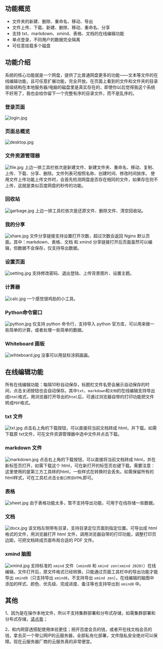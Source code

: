 ## 功能概览
- 文件夹的新建、删除、重命名、移动、导出
- 文件上传、下载、新建、删除、移动、重命名、分享
- 支持 txt、markdown、xmind、表格、文档的在线编辑功能
- 单点登录，不同用户的数据完全隔离
- 可任意挂载多个磁盘

## 功能介绍
系统的核心功能就是一个网盘，提供了比普通网盘更多的功能——文本等文件的在线编辑功能，且可任意扩展功能，完全开放。在页面上看到的文件和文件夹的目录层级结构在本地服务器/电脑的磁盘里是真实存在的，即使你以后觉得我这个系统不好用了，我也会给你留下一个完整有序的目录文件，而不是乱序的。

### 登录页面
![login.jpg](https://github.com/leeyoshinari/OneDrive/blob/main/web/img/pictures/login.jpg)

### 页面总概览
![desktop.jpg](https://github.com/leeyoshinari/OneDrive/blob/main/web/img/pictures/desktop.jpg)

### 文件资源管理器
![file.jpg](https://github.com/leeyoshinari/OneDrive/blob/main/web/img/pictures/file.jpg)
上边一排工具栏依次是新建文件、新建文件夹、重命名、移动、复制、上传、下载、分享、删除。文件列表可按照名称、创建时间、修改时间排序。
使用文件上传功能上传文件时，会首先检测网盘是否存在相同的文件，如果存在则不上传，这就是类似百度网盘的秒传的功能。

### 回收站
![garbage.jpg](https://github.com/leeyoshinari/OneDrive/blob/main/web/img/pictures/garbage.jpg)
上边一排工具栏依次是还原文件、删除文件、清空回收站。

### 我的分享
![share.jpg](https://github.com/leeyoshinari/OneDrive/blob/main/web/img/pictures/share.jpg)
文件分享链接支持设置打开次数，超过次数会返回 Nginx 默认页面。其中：markdown、表格、文档 和 xmind 分享链接打开后页面虽然可以编辑，但数据不会保存，仅支持导出数据。

### 设置页面
![setting.jpg](https://github.com/leeyoshinari/OneDrive/blob/main/web/img/pictures/setting.jpg)
支持修改密码、退出登陆、上传背景图片、设置主题。

### 计算器
![calc.jpg](https://github.com/leeyoshinari/OneDrive/blob/main/web/img/pictures/calc.jpg)
一个感觉很鸡肋的小工具。

### Python命令窗口
![python.jpg](https://github.com/leeyoshinari/OneDrive/blob/main/web/img/pictures/python.jpg)
仅支持 python 命令行，支持导入 python 官方库，可以用来做一些简单的计算，或者处理一些简单的数据。

### Whiteboard 画板
![wihteboard.jpg](https://github.com/leeyoshinari/OneDrive/blob/main/web/img/pictures/wihteboard.jpg)
没事可以用鼠标涂鸦画画。

## 在线编辑功能
所有在线编辑功能：每隔10秒自动保存，标题栏文件名旁会展示自动保存的时间，点击关闭按钮也会自动保存。其中`txt`、`markdown`和`文档`的在线编辑支持导出成`html`格式，用浏览器打开导出的`html`后，可通过浏览器自带的打印功能把文件转成`PDF`格式。

### txt 文件
![txt.jpg](https://github.com/leeyoshinari/OneDrive/blob/main/web/img/pictures/txt.jpg)
点击右上角的下载按钮，可以直接将当前文档转成 html，并下载。如需下载原 txt文件，可在文件资源管理器中选中文件并点击下载。

### markdown 文件
![markdown.jpg](https://github.com/leeyoshinari/OneDrive/blob/main/web/img/pictures/markdown.jpg)
点击右上角的下载按钮，可以直接将当前文档转成 html，并在新标签页打开，如需下载这个 html，可在新打开的标签页右键下载。需要注意：这里使用的是第三方工具转的html，一些样式在转换时会丢失。如需保留所有的html样式，可在工具栏点击`全窗口预览HTML`即可。

### 表格
![sheet.jpg](https://github.com/leeyoshinari/OneDrive/blob/main/web/img/pictures/sheet.jpg)
由于表格功能太多，暂不支持导出功能，可用于在线存储一些数据。

### 文档
![docx.jpg](https://github.com/leeyoshinari/OneDrive/blob/main/web/img/pictures/docx.jpg)
该文档左侧带有目录，支持目录定位页面到指定位置。可导出成 html 格式的文件，用浏览器打开 html 文件，调用浏览器自带的打印功能，调整打印页边距，可把文档转成页面布局合适的 PDF 文件。

### xmind 脑图
![xmind.jpg](https://github.com/leeyoshinari/OneDrive/blob/main/web/img/pictures/xmind.jpg)
支持标准的 `xmind` 文件（`xmind8` 和 `xmind zen(xmind 2020)`）在线编辑，文件打开后，原文件格式已经转换，只能通过页面工具栏中的导出功能才能导出 `xmind8`（只支持导出 `xmind8`，不支持导出 `xmind zen`）。在线编辑的脑图中添加的样式、颜色、优先级、完成进度、备注等也支持导出到 `xmind8` 中。

## 其他
1、因为是在操作本地文件，所以不支持集群部署和分布式存储，如需集群部署和分布式存储，[请点我](https://github.com/leeyoshinari/mycloud)；

2、和内网穿透搭配使用体验更佳；把开百度会员的钱，或者开在线文档会员的钱，拿去买一个带公网IP的云服务器，全部私有化部署，文件隐私安全绝对可以保障。现在云服务器厂商的云服务真的非常便宜。
